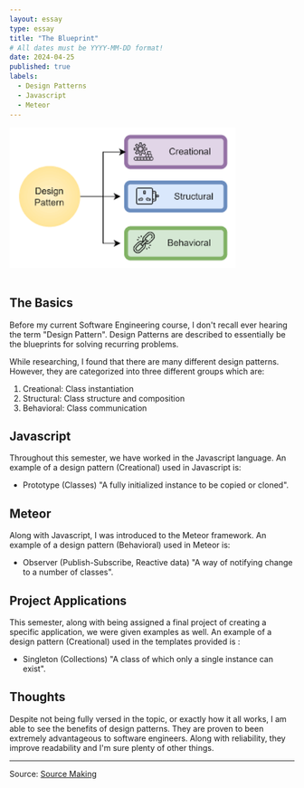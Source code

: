 ```yaml
---
layout: essay
type: essay
title: "The Blueprint"
# All dates must be YYYY-MM-DD format!
date: 2024-04-25
published: true
labels:
  - Design Patterns 
  - Javascript
  - Meteor
---
```


<div class="container-fluid justify-content-center">
<img width="400px" src="../img/blueprint/blueprint.png">
</div>

<br>

## The Basics

Before my current Software Engineering course, I don't recall ever hearing the term "Design Pattern". Design Patterns are described to essentially be the blueprints for solving recurring problems.

While researching, I found that there are many different design patterns. However, they are categorized into three different groups which are:

1. Creational: Class instantiation
2. Structural: Class structure and composition
3. Behavioral: Class communication

## Javascript

Throughout this semester, we have worked in the Javascript language. An example of a design pattern (Creational) used in Javascript is:
- Prototype 
(Classes) 
"A fully initialized instance to be copied or cloned".

## Meteor

Along with Javascript, I was introduced to the Meteor framework. An example of a design pattern (Behavioral) used in Meteor is:
- Observer 
(Publish-Subscribe, Reactive data)
"A way of notifying change to a number of classes".

## Project Applications

This semester, along with being assigned a final project of creating a specific  application, we were given examples as well. An example of a design pattern (Creational) used in the templates provided is :
- Singleton
(Collections)
"A class of which only a single instance can exist".

## Thoughts

Despite not being fully versed in the topic, or exactly how it all works, I am able to see the benefits of design patterns. They are proven to been extremely advantageous to software engineers. Along with reliability, they improve readability and I'm sure plenty of other things.

<hr>

Source: <a href="https://sourcemaking.com/design_patterns"><i class="large github icon "></i>Source Making</a>